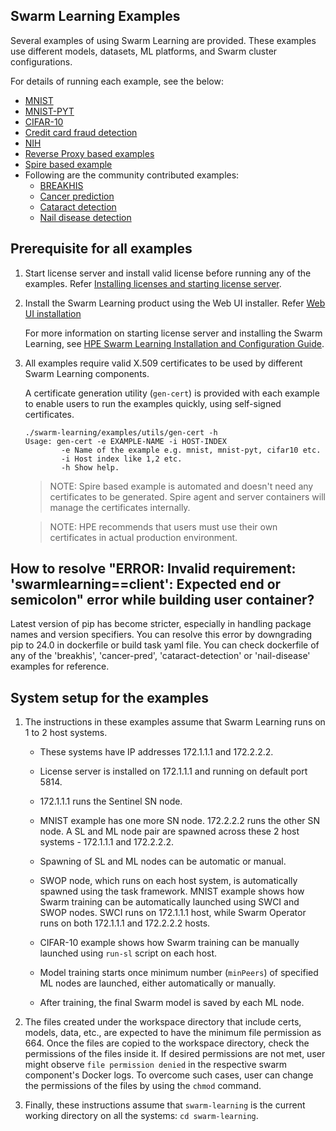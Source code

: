 ## Swarm Learning Examples

Several examples of using Swarm Learning are provided. These examples use different models, datasets, ML platforms, and Swarm cluster configurations.

For details of running each example, see the below:

-   [MNIST](/examples/mnist/README.md)
-   [MNIST-PYT](/examples/mnist-pyt/README.md)
-   [CIFAR-10](/examples/cifar10/README.md)
-   [Credit card fraud detection](/examples/fraud-detection/README.md)
-   [NIH](/examples/nih/README.md)
-   [Reverse Proxy based examples](/examples/reverse-proxy/README.md)
-   [Spire based example](/examples/spire/cifar10/README.md)
-   Following are the community contributed examples:
    -   [BREAKHIS](/examples/breakhis/README.md)
    -   [Cancer prediction](/examples/cancer-pred/README.md)
    -   [Cataract detection](/examples/cataract-detection/README.md)
    -   [Nail disease detection](/examples/nail-disease/README.md)


## Prerequisite for all examples
1. Start license server and install valid license before running any of the examples. Refer [Installing licenses and starting license server](/docs/Install/HPE_Swarm_Learning_installation.md).

2. Install the Swarm Learning product using the Web UI installer.  Refer [Web UI installation](/docs/Install/HPE_Swarm_Learning_installation.md)

    For more information on starting license server and installing the Swarm Learning, see [HPE Swarm Learning Installation and Configuration Guide](/docs/Install/HPE_Swarm_Learning_installation.md).

3. All examples require valid X.509 certificates to be used by different Swarm Learning components.

    A certificate generation utility (`gen-cert`) is provided with each example to enable users to run the examples quickly, using self-signed certificates.
    ``` {#CODEBLOCK_WLX_CZN_WWB}
    ./swarm-learning/examples/utils/gen-cert -h
    Usage: gen-cert -e EXAMPLE-NAME -i HOST-INDEX
            -e Name of the example e.g. mnist, mnist-pyt, cifar10 etc.
            -i Host index like 1,2 etc.
            -h Show help.
    ```

    <blockquote>
        NOTE: Spire based example is automated and doesn't need any certificates to be generated. Spire agent and server containers will manage the certificates internally.
    </blockquote>

    <blockquote> 
        NOTE: HPE recommends that users must use their own certificates in actual production environment.
    </blockquote>

## How to resolve "ERROR: Invalid requirement: 'swarmlearning==client': Expected end or semicolon" error while building user container?
Latest version of pip has become stricter, especially in handling package names and version specifiers. You can resolve this error by downgrading pip to 24.0 in dockerfile or build task yaml file. You can check dockerfile of any of the 'breakhis', 'cancer-pred', 'cataract-detection' or 'nail-disease' examples for reference.

## System setup for the examples

1.  The instructions in these examples assume that Swarm Learning runs on 1 to 2 host systems.

    -   These systems have IP addresses 172.1.1.1 and 172.2.2.2.
    -   License server is installed on 172.1.1.1 and running on default port 5814.
    -   172.1.1.1 runs the Sentinel SN node.
    -   MNIST example has one more SN node. 172.2.2.2 runs the other SN node. A SL and ML node pair are spawned across these 2 host systems - 172.1.1.1 and 172.2.2.2.

    -   Spawning of SL and ML nodes can be automatic or manual.
    -   SWOP node, which runs on each host system, is automatically spawned using the task framework. MNIST example shows how Swarm training can be automatically launched using SWCI and SWOP nodes. SWCI runs on 172.1.1.1 host, while Swarm Operator runs on both 172.1.1.1 and 172.2.2.2 hosts.
    -   CIFAR-10 example shows how Swarm training can be manually launched using `run-sl` script on each host.
    -   Model training starts once minimum number \(`minPeers`\) of specified ML nodes are launched, either automatically or manually.
    -   After training, the final Swarm model is saved by each ML node.
2.  The files created under the workspace directory that include certs, models, data, etc., are expected to have the minimum file permission as 664. Once the files are copied to the workspace directory, check the permissions of the files inside it. If desired permissions are not met, user might observe `file permission denied` in the respective swarm component's Docker logs. To overcome such cases, user can change the permissions of the files by using the `chmod` command.
3.  Finally, these instructions assume that `swarm-learning` is the current working directory on all the systems: `cd swarm-learning`.
